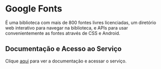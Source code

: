 # Google Fonts

É uma biblioteca com mais de 800 fontes livres licenciadas, um diretório web interativo para navegar na biblioteca, e APIs para usar convenientemente as fontes através de CSS e Android.

## Documentação e Acesso ao Serviço

Clique [aqui](https://fonts.google.com) para ver a documentação e acessar o serviço.